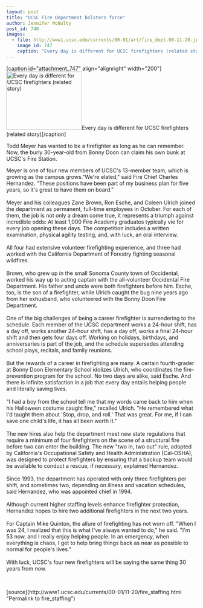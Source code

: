```yaml
---
layout: post
title: "UCSC Fire Department bolsters force"
author: Jennifer McNulty
post_id: 748
images:
  - file: http://www1.ucsc.edu/currents/00-01/art/fire_dept.00-11-20.jpg
    image_id: 747
    caption: "Every day is different for UCSC firefighters (related story)"
---
```


[caption id="attachment_747" align="alignright" width="200"]<a href="http://localhost/mysite/wp-content/uploads/2000/11/fire_dept.00-11-20.jpg"><img class="size-full wp-image-747" src="http://localhost/mysite/wp-content/uploads/2000/11/fire_dept.00-11-20.jpg" alt="Every day is different for UCSC firefighters (related story)" width="200" height="154" /></a>Every day is different for UCSC firefighters (related story)[/caption]
<p>
  Todd Meyer has wanted to be a firefighter as long as he can remember. Now, the burly 30-year-old from Bonny Doon can claim his own bunk at UCSC's Fire Station.
</p>Meyer is one of four new members of UCSC's 13-member team, which is growing as the campus grows."We're elated," said Fire Chief Charles Hernandez. "These positions have been part of my business plan for five years, so it's great to have them on board."<br>
<br>
Meyer and his colleagues Zane Brown, Ron Esche, and Coleen Ulrich joined the department as permanent, full-time employees in October. For each of them, the job is not only a dream come true, it represents a triumph against incredible odds: At least 1,000 Fire Academy graduates typically vie for every job opening these days. The competition includes a written examination, physical agility testing, and, with luck, an oral interview.<br>
<br>
All four had extensive volunteer firefighting experience, and three had worked with the California Department of Forestry fighting seasonal wildfires.<br>
<br>
Brown, who grew up in the small Sonoma County town of Occidental, worked his way up to acting captain with the all-volunteer Occidental Fire Department. His father and uncle were both firefighters before him. Esche, too, is the son of a firefighter, while Ulrich caught the bug nine years ago from her exhusband, who volunteered with the Bonny Doon Fire Department.<br>
<br>
One of the big challenges of being a career firefighter is surrendering to the schedule. Each member of the UCSC department works a 24-hour shift, has a day off, works another 24-hour shift, has a day off, works a final 24-hour shift and then gets four days off. Working on holidays, birthdays, and anniversaries is part of the job, and the schedule supersedes attending school plays, recitals, and family reunions.<br>
<br>
But the rewards of a career in firefighting are many. A certain fourth-grader at Bonny Doon Elementary School idolizes Ulrich, who coordinates the fire-prevention program for the school. No two days are alike, said Esche. And there is infinite satisfaction in a job that every day entails helping people and literally saving lives.<br>
<br>
"I had a boy from the school tell me that my words came back to him when his Halloween costume caught fire," recalled Ulrich. "He remembered what I'd taught them about 'Stop, drop, and roll.' That was great. For me, if I can save one child's life, it has all been worth it."<br>
<br>
The new hires also help the department meet new state regulations that require a minimum of four firefighters on the scene of a structural fire before two can enter the building. The new "two in, two out" rule, adopted by California's Occupational Safety and Health Administration (Cal-OSHA), was designed to protect firefighters by ensuring that a backup team would be available to conduct a rescue, if necessary, explained Hernandez.<br>
<br>
Since 1993, the department has operated with only three firefighters per shift, and sometimes two, depending on illness and vacation schedules, said Hernandez, who was appointed chief in 1994.<br>
<br>
Although current higher staffing levels enhance firefighter protection, Hernandez hopes to hire two additional firefighters in the next two years.<br>
<br>
For Captain Mike Quinton, the allure of firefighting has not worn off. "When I was 24, I realized that this is what I've always wanted to do," he said. "I'm 53 now, and I really enjoy helping people. In an emergency, when everything is chaos, I get to help bring things back as near as possible to normal for people's lives."<br>
<br>
With luck, UCSC's four new firefighters will be saying the same thing 30 years from now.
<p>
  <br>

</p>
[source](http://www1.ucsc.edu/currents/00-01/11-20/fire_staffing.html "Permalink to fire_staffing")
